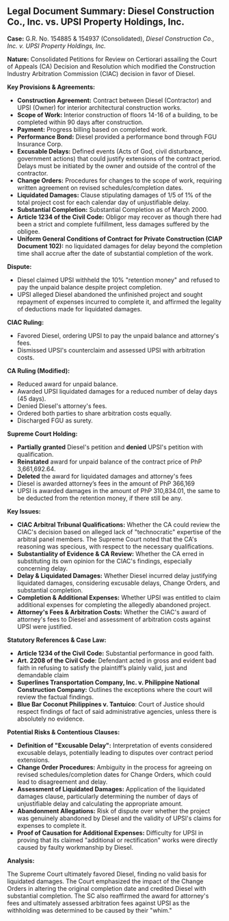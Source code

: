## Legal Document Summary: Diesel Construction Co., Inc. vs. UPSI Property Holdings, Inc.

**Case:** G.R. No. 154885 & 154937 (Consolidated), *Diesel Construction Co., Inc. v. UPSI Property Holdings, Inc.*

**Nature:** Consolidated Petitions for Review on Certiorari assailing the Court of Appeals (CA) Decision and Resolution which modified the Construction Industry Arbitration Commission (CIAC) decision in favor of Diesel.

**Key Provisions & Agreements:**

*   **Construction Agreement:** Contract between Diesel (Contractor) and UPSI (Owner) for interior architectural construction works.
*   **Scope of Work:** Interior construction of floors 14-16 of a building, to be completed within 90 days after construction.
*   **Payment:** Progress billing based on completed work.
*   **Performance Bond:** Diesel provided a performance bond through FGU Insurance Corp.
*   **Excusable Delays:** Defined events (Acts of God, civil disturbance, government actions) that could justify extensions of the contract period. Delays must be initiated by the owner and outside of the control of the contractor.
*   **Change Orders:** Procedures for changes to the scope of work, requiring written agreement on revised schedules/completion dates.
*   **Liquidated Damages:** Clause stipulating damages of 1/5 of 1% of the total project cost for each calendar day of unjustifiable delay.
*   **Substantial Completion:** Substantial Completion as of March 2000.
*   **Article 1234 of the Civil Code:** Obligor may recover as though there had been a strict and complete fulfillment, less damages suffered by the obligee.
*   **Uniform General Conditions of Contract for Private Construction (CIAP Document 102):** no liquidated damages for delay beyond the completion time shall accrue after the date of substantial completion of the work.

**Dispute:**

*   Diesel claimed UPSI withheld the 10% "retention money" and refused to pay the unpaid balance despite project completion.
*   UPSI alleged Diesel abandoned the unfinished project and sought repayment of expenses incurred to complete it, and affirmed the legality of deductions made for liquidated damages.

**CIAC Ruling:**

*   Favored Diesel, ordering UPSI to pay the unpaid balance and attorney's fees.
*   Dismissed UPSI's counterclaim and assessed UPSI with arbitration costs.

**CA Ruling (Modified):**

*   Reduced award for unpaid balance.
*   Awarded UPSI liquidated damages for a reduced number of delay days (45 days).
*   Denied Diesel's attorney's fees.
*   Ordered both parties to share arbitration costs equally.
*   Discharged FGU as surety.

**Supreme Court Holding:**

*   **Partially granted** Diesel's petition and **denied** UPSI's petition with qualification.
*   **Reinstated** award for unpaid balance of the contract price of PhP 3,661,692.64.
*   **Deleted** the award for liquidated damages and attorney's fees
*   Diesel is awarded attorney’s fees in the amount of PhP 366,169
*   UPSI is awarded damages in the amount of PhP 310,834.01, the same to be deducted from the retention money, if there still be any.

**Key Issues:**

*   **CIAC Arbitral Tribunal Qualifications:** Whether the CA could review the CIAC's decision based on alleged lack of "technocratic" expertise of the arbitral panel members. The Supreme Court noted that the CA's reasoning was specious, with respect to the necessary qualifications.
*   **Substantiality of Evidence & CA Review:** Whether the CA erred in substituting its own opinion for the CIAC's findings, especially concerning delay.
*   **Delay & Liquidated Damages:** Whether Diesel incurred delay justifying liquidated damages, considering excusable delays, Change Orders, and substantial completion.
*   **Completion & Additional Expenses:** Whether UPSI was entitled to claim additional expenses for completing the allegedly abandoned project.
*   **Attorney's Fees & Arbitration Costs:** Whether the CIAC's award of attorney's fees to Diesel and assessment of arbitration costs against UPSI were justified.

**Statutory References & Case Law:**

*   **Article 1234 of the Civil Code:** Substantial performance in good faith.
*   **Art. 2208 of the Civil Code**: Defendant acted in gross and evident bad faith in refusing to satisfy the plaintiff’s plainly valid, just and demandable claim
*   **Superlines Transportation Company, Inc. v. Philippine National Construction Company:** Outlines the exceptions where the court will review the factual findings.
*   **Blue Bar Coconut Philippines v. Tantuico**: Court of Justice should respect findings of fact of said administrative agencies, unless there is absolutely no evidence.

**Potential Risks & Contentious Clauses:**

*   **Definition of "Excusable Delay":** Interpretation of events considered excusable delays, potentially leading to disputes over contract period extensions.
*   **Change Order Procedures:** Ambiguity in the process for agreeing on revised schedules/completion dates for Change Orders, which could lead to disagreement and delay.
*   **Assessment of Liquidated Damages:** Application of the liquidated damages clause, particularly determining the number of days of unjustifiable delay and calculating the appropriate amount.
*   **Abandonment Allegations:** Risk of dispute over whether the project was genuinely abandoned by Diesel and the validity of UPSI's claims for expenses to complete it.
*   **Proof of Causation for Additional Expenses:** Difficulty for UPSI in proving that its claimed "additional or rectification" works were directly caused by faulty workmanship by Diesel.

**Analysis:**

The Supreme Court ultimately favored Diesel, finding no valid basis for liquidated damages. The Court emphasized the impact of the Change Orders in altering the original completion date and credited Diesel with substantial completion. The SC also reaffirmed the award for attorney's fees and ultimately assessed arbitration fees against UPSI as the withholding was determined to be caused by their "whim."
